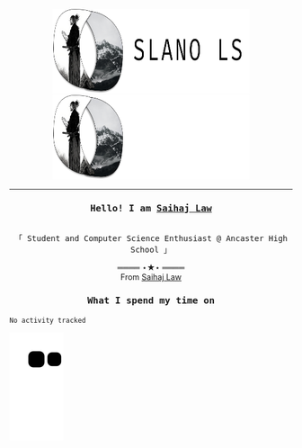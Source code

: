 <p align="center">
<a href="https://amplication.com/#gh-light-mode-only">
<img width="350" height = "150" src="https://github.com/slano-ls/slano-ls/blob/main/Group%204.png#gh-light-mode-only">
</a>
<a href="https://amplication.com/#gh-dark-mode-only">
<img width="350" height = "150" src="https://github.com/slano-ls/slano-ls/blob/main/Group%203.png#gh-dark-mode-only">
</a>
</p>

---

<h3 align="center"><samp>Hello! I am <b><a rel="nofollow noopener noreferrer" target="_blank" href="">Saihaj Law</a></b></samp></h3>
<p align="center"><br>
  <samp>
    「 Student and Computer Science Enthusiast @ Ancaster High School </b> 」<br>
  </samp>
</p>

  <p align="center">
    ════ ⋆★⋆ ════<br>
    From <a href="">Saihaj Law</a>
  
  </p>
  
</samp>

<h3 align="center"><samp>What I spend my time on</samp></h3>
<p align="center">
<!--START_SECTION:waka-->

```text
No activity tracked
```

<!--END_SECTION:waka-->
</p>


![Snake animation](https://github.com/slano-ls/slano-ls/blob/output/github-contribution-grid-snake.svg)
